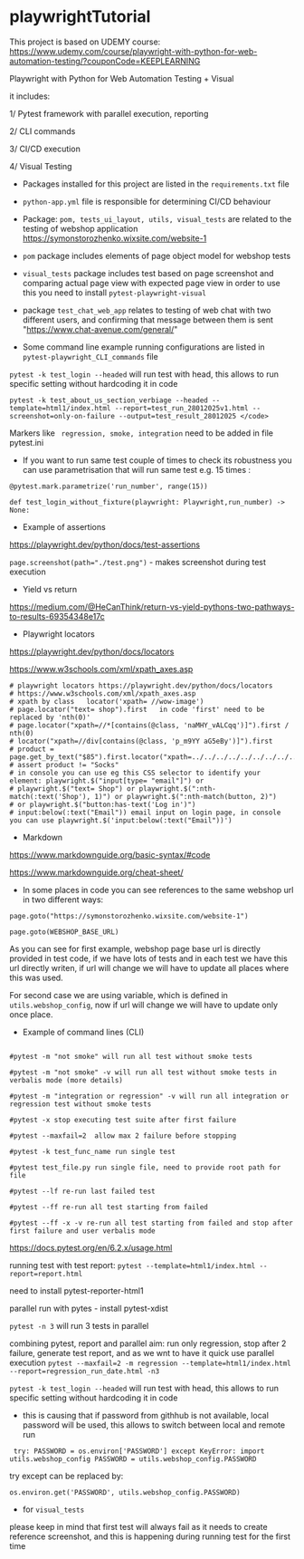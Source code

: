 # playwrightTutorial

This project is based on UDEMY course:
https://www.udemy.com/course/playwright-with-python-for-web-automation-testing/?couponCode=KEEPLEARNING

Playwright with Python for Web Automation Testing + Visual

it includes:

1/ Pytest framework with parallel execution, reporting

2/ CLI commands

3/ CI/CD execution

4/ Visual Testing


* Packages installed for this project are listed in the  `requirements.txt` file


* `python-app.yml` file is responsible for determining CI/CD behaviour


* Package: `pom, tests_ui_layout, utils, visual_tests` are related to the testing of webshop application 
https://symonstorozhenko.wixsite.com/website-1


* `pom` package includes elements of page object model for webshop tests


* `visual_tests` package includes test based on page screenshot and comparing actual page view with expected page view
in order to use this you need to install `pytest-playwright-visual`


* package `test_chat_web_app` relates to testing of web chat with two different users, and confirming that message 
between them is sent 
"https://www.chat-avenue.com/general/"


* Some command line example running configurations are listed in `pytest-playwright_CLI_commands` file 


`pytest -k test_login --headed` will run test with head, this allows to run specific setting without hardcoding it in code

`pytest -k test_about_us_section_verbiage --headed --template=html1/index.html --report=test_run_28012025v1.html
--screenshot=only-on-failure --output=test_result_28012025 </code>`

Markers like ` regression, smoke, integration` need to be added in file pytest.ini

* If you want to run same test couple of times to check its robustness you can use parametrisation that 
will run same test e.g. 15 times : 

`@pytest.mark.parametrize('run_number', range(15))`

`def test_login_without_fixture(playwright: Playwright,run_number) -> None:`

* Example of assertions

https://playwright.dev/python/docs/test-assertions

`page.screenshot(path="./test.png")`  - makes screenshot during test execution

* Yield vs return 

https://medium.com/@HeCanThink/return-vs-yield-pythons-two-pathways-to-results-69354348e17c

* Playwright locators 

https://playwright.dev/python/docs/locators

https://www.w3schools.com/xml/xpath_axes.asp

    # playwright locators https://playwright.dev/python/docs/locators
    # https://www.w3schools.com/xml/xpath_axes.asp
    # xpath by class   locator('xpath= //wow-image')
    # page.locator("text= shop").first   in code 'first' need to be replaced by 'nth(0)'
    # page.locator("xpath=//*[contains(@class, 'naMHY_vALCqq')]").first / nth(0)
    # locator("xpath=//div[contains(@class, 'p_m9YY aG5eBy')]").first
    # product = page.get_by_text("$85").first.locator("xpath=../../../../../../../../../..").text_content()
    # assert product != "Socks"
    # in console you can use eg this CSS selector to identify your element: playwright.$("input[type= "email"]") or
    # playwright.$("text= Shop") or playwright.$(":nth-match(:text('Shop'), 1)") or playwright.$(":nth-match(button, 2)")
    # or playwright.$("button:has-text('Log in')")
    # input:below(:text("Email")) email input on login page, in console you can use playwright.$('input:below(:text("Email"))')
 
* Markdown

https://www.markdownguide.org/basic-syntax/#code

https://www.markdownguide.org/cheat-sheet/

* In some places in code you can see references to the same webshop url in two different ways: 

`page.goto("https://symonstorozhenko.wixsite.com/website-1")` 

`page.goto(WEBSHOP_BASE_URL)`

As you can see for first example, webshop page base url is directly provided in test code, if we have lots of tests and in 
each test we have this url directly writen, if url will change we will have to update all places where this was used.

For second case we are using variable, which is defined in `utils.webshop_config`, now if url will change we will have to 
update only once place.  

* Example of command lines (CLI)

```#pytest -m smoke will run only smoke test

#pytest -m "not smoke" will run all test without smoke tests

#pytest -m "not smoke" -v will run all test without smoke tests in verbalis mode (more details)

#pytest -m "integration or regression" -v will run all integration or regression test without smoke tests

#pytest -x stop executing test suite after first failure

#pytest --maxfail=2  allow max 2 failure before stopping

#pytest -k test_func_name run single test

#pytest test_file.py run single file, need to provide root path for file

#pytest --lf re-run last failed test

#pytest --ff re-run all test starting from failed

#pytest --ff -x -v re-run all test starting from failed and stop after first failure and user verbalis mode
```
https://docs.pytest.org/en/6.2.x/usage.html

running test with test report: `pytest --template=html1/index.html --report=report.html`

need to install pytest-reporter-html1

parallel run with pytes - install  pytest-xdist

`pytest -n 3` will run 3 tests in parallel

combining pytest, report and parallel
aim: run only regression, stop after 2 failure, generate test report, and as we wnt to have it quick use parallel execution
`pytest --maxfail=2 -m regression --template=html1/index.html --report=regression_run_date.html -n3`

`pytest -k test_login --headed` will run test with head, this allows to run specific setting without hardcoding it in code



*  this is causing that if password from githhub is not available, local password will be used, this allows to switch
between local and remote run
 
` try:
     PASSWORD = os.environ['PASSWORD']
 except KeyError:
     import utils.webshop_config
     PASSWORD = utils.webshop_config.PASSWORD`

try except can be replaced by:

`os.environ.get('PASSWORD', utils.webshop_config.PASSWORD)`

* for `visual_tests` 

please keep in mind that first test will always fail as it needs to create reference screenshot, and this is happening 
during running test for the first time 
